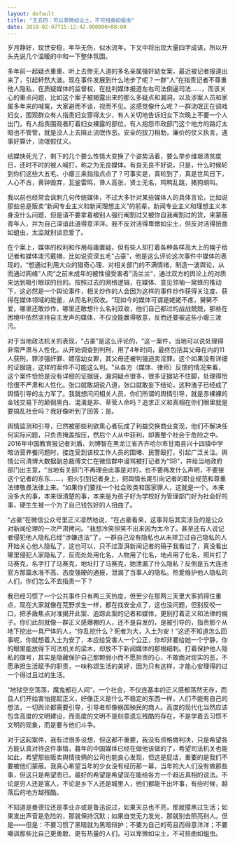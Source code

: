 ```yaml
---
layout: default
title: "王五四：可以卑微如尘土，不可扭曲如蛆虫"
date: 2018-02-07T15:12:42.000000+08:00
---
```


岁月静好，现世安稳，年华无伤，似水流年。下文中将出现大量四字成语，所以开头先说几个温暖的中和一下整体氛围。

多年前一起疑点重重、听上去惨无人道的多名亲属强奸幼女案，最近被记者报道出来了，引起轩然大波。现在事件发展到什么地步了呢？一群‌‌“人‌‌”在指责记者不尊重他人隐私，在质疑媒体的监督权，在批判媒体报道左右司法倒逼司法……，而该关心的重点问题，比如这个案子被揭露出来的那么多疑点和漏洞，以及涉案人员和家属多年来的喊冤，大家避而不谈，视而不见。这感觉像什么呢？一群流氓正在调戏妇女，围观群众有人指责妇女穿得太少，有人关切地告诉妇女下次晚上不要一个人出门，有人指责围观者盯着妇女裸露的部位，有人抱怨市政部门这个地方的路灯太暗也不管管，就是没人上去阻止流氓作恶。安全的拔刀相助，廉价的仗义执言，遇事好算计，流氓假仗义。

纸媒快死光了，剩下的几个要么性情大变换了个姿势活着，要么举步维艰清贫度日，还时不时的被人喊打，称之为无良媒体。有良无良不好说，只是，什么时候轮到你们这些大五毛、小瘪三来指指点点了？可事实是，真轮到了，真是世风日下，人心不古，黄钟毁弃，瓦釜雷鸣，谗人高张，贤士无名，鸡鸭乱跳，猪狗胡叫。

我以前也经常会讽刺几句传统媒体，不过大多针对某些媒体人的具体言论，比如说那些总是贩卖‌‌“新闻专业主义和新闻理想主义‌‌”的前辈，新闻专业主义和理想主义本身没什么问题，但是请不要拿着被别人强行阉割过又被你自我阉割过的货，来蒙蔽青年人，并为自己深谙此道得意洋洋。我不反对活得卑微如尘土，但反对活得扭曲如蛆虫，太监就别谈恋爱了。

在个案上，媒体的权利和作用毋庸置疑，但有些人却打着各种各样高大上的幌子给记者和媒体泼污戴帽，比如说资深五毛‌‌“占豪‌‌”，他是这么评论这次事件中媒体的表现的，‌‌“想通过利用大众的猎奇心理、对相关部门的不满情绪，制造一波舆论，从而通过网络‌‌”人肉‌‌“之前未成年的被性侵受害者‌‌”汤兰兰‌‌“，通过双方的舆论上的对质来达到吸引眼球的目的。按照过去的网络逻辑，在媒体、意见领袖一窝蜂的推动下，这必然是一个舆论事件，相关炒作的人会因为这样的事件炒作获得关注度、获得在媒体领域的能量，从而名利双收。‌‌”现如今的媒体可谓是姥姥不疼，舅舅不爱，哪里还敢炒作，哪里还敢想什么名利双收，他们自己都过的战战兢兢，那些在困境中依然坚持自主发声的媒体，不仅没能赢得敬意，反而还要被这些小瘪三泼污。

对于当地政法机关的表现，‌‌“占豪‌‌”是这么评论的，‌‌“这一案件，当地可以说处理得非常严肃与人性化。从开始调查到判刑，用了4年时间，最终包括其父母在内的11人获刑，罪涉强奸罪、嫖宿幼女罪，其父母还被判强迫卖淫罪。这个如果没有详细的证据链，这样的案件不可能这么判。‌‌”从各方（媒体、律师）反馈的情况来看，这个案件恰恰是没有详细的证据链，漏洞疑点很多，很多证据站不住脚，处理得恰恰很不严肃和人性化。张口就敢胡说八道，张口就敢妄下结论，这种渣子已经成了舆情引导的主力军了。我就想问问相关人员，你们所谓的舆情引导，就是赤裸裸的金钱交易下的颠倒黑白、混淆是非、草菅人命吗？追求正义和真相在你们眼里就是要搞乱社会吗？我好像听到了回答：是。

舆情监测和引导，已然被那些利欲熏心者玩成了利益交换商业变现，他们不解决任何实际问题，只负责掩盖按压，然后个人从中获利，却置整个社会于危险之中。2016年中国教育报记者刘盾、刘博智在黑龙江省齐齐哈尔市甘南县兴十四镇中学暗访营养餐问题时，接连受到该校工作人员的围堵、民警殴打，引起广泛关注。舆情公司清博大数据副总裁傅文仁在微信群中谩骂被打记者为‌‌“SB‌‌”，并给当地政府部门出主意，‌‌“当地有关部门不再理会此事是对的，也不要再发什么声明，不要接这个记者的东东……，把火引到记者身上，把舆情长尾引向记者的职业规范和尊重法律敬畏法律上来。‌‌”如果你们要找一个社会败类和国家罪人，这就是一个。本来没多大的事，本来很清楚的事，本来是为孩子好为学校好为管理部门好为社会好的事，硬生生被一个为了自己钱包好的人扭曲了。

‌‌“占豪‌‌”在微信公众号里正义凛然地说，‌‌“在占豪看来，这事背后其实涉及的是公众对新闻伦理的一次严肃拷问。‌‌”我想冷笑但笑不出来因为太冷了。甚至还有人说记者侵犯他人隐私已经‌‌“涉嫌违法‌‌”了，一群自己没有隐私也从未捍卫过自己隐私的人开始关心他人隐私了，这也可以，只不过澎湃新闻记者的稿子我看过了，真没看出哪里侵犯人家隐私了，反而处处用化名，人物用了化名，地点用了化名，照片打了马赛克，名字打了马赛克，地址打了马赛克，她泄漏了什么隐私？反倒是五大连池官方那篇水准不高、态度强硬的通报，泄漏了当事人的隐私。热爱维护他人隐私的人们，你们怎么不去指责一下？

我已经习惯了一个公共事件只有两三天热度，但至少在那两三天里大家抓得住重点，现在大家就像在荒野求生一样，都在找安全点了，这也没问题，但别反咬一口，把矛盾焦点对准揭开此案、追踪此案的记者和媒体，更别打着正义和法律的幌子。你们此刻就像一群正义感爆棚的人，还不是自发的，是被引导的，指责那个从地下挖出一具尸体的人，‌‌“你乱挖什么？死者为大，入土为安！‌‌”这还不知道怎么回事呢，你就想着入土为安了，本应给受害人一个公正，你却非要给她一个宁静，你的眼里能放得下司法机关的梁木，却放不下新闻媒体的那根细刺。打着保护他人隐私的旗号，其实是隐藏保护自己那颗弱小而不愿担责的心，不敢面对现实的恶，不愿承担生活赋予的职责，一味称颂生活的美好，因为只有这样，才能心安理得的过一个得过且过的生活。

‌‌“地狱空空荡荡，魔鬼都在人间‌‌”，一个社会，不仅连基本的正义感都荡然无存，而且人们开始害怕提起正义，好像正义是什么不稳定的东西一样，人们不能有自己的想法，一切舆论都需要引导，引导者却像祸国殃民的商人。高度的现代化当然应该包含高度的文明建设，而高度的文明不是刻意遗忘残酷的存在，不是学着去习惯不文明的现象，而是要与他们斗争。

对于这起案件，我有过很多设想，但这都不重要，我没有资格做判决，只是希望各方能认真对待这件事情，暮年的中国媒体已经在做他该做的了，希望司法机关也能如此，希望那些贩卖舆情技俩的公司也能良心发现，但这是屁话，重要的是我们不要被他们蒙蔽。我真心希望当年的少女没有经历那一幕，当年的大人们没有做那些事，但这只是希望而已，最好的希望是希望现在能给各方一个趋近真相的说法。不论是穷人还是富人，不论是乡下人还是城里人，他们都能干出坏事，有些时候，越落后的地方越残酷。

不知道是曼德拉还是季业亦或是鲁迅说过，如果天总也不亮，那就摸黑过生活；如果发出声音是危险的，那就保持沉默；如果自觉无力发光，那就别去照亮别人。但是——但是：不要习惯了黑暗就为黑暗辩护；不要为自己的苟且而得意洋洋；不要嘲讽那些比自己更勇敢、更有热量的人们。可以卑微如尘土，不可扭曲如蛆虫。

